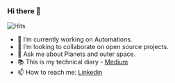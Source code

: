 ### Hi there 👋
![Hits](https://hitcounter.pythonanywhere.com/count/tag.svg?url=https%3A%2F%2Fgithub.com%2Fkuharan%2Fkuharan)

- 🔭 I’m currently working on Automations.
- 👯 I’m looking to collaborate on open source projects.
- 💬 Ask me about Planets and outer space.
- 📚 This is my technical diary - [Medium](https://medium.com/@kuharan)
- 📫 How to reach me: [Linkedin](https://www.linkedin.com/in/kuharan/)
